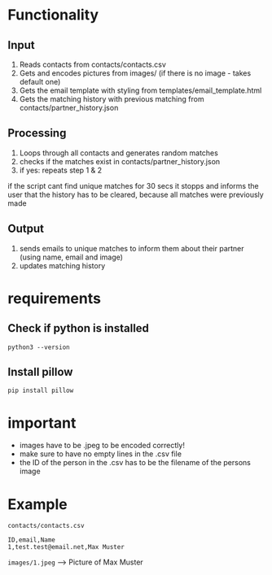 # Functionality
## Input
1. Reads contacts from contacts/contacts.csv
2. Gets and encodes pictures from images/ (if there is no image - takes default one)
3. Gets the email template with styling from templates/email_template.html
4. Gets the matching history with previous matching from  contacts/partner_history.json


## Processing
1. Loops through all contacts and generates random matches
2. checks if the matches exist in contacts/partner_history.json
3. if yes: repeats step 1 & 2

if the script cant find unique matches for 30 secs it stopps and informs the user that the history has to be cleared, because all matches were previously made


## Output
1.  sends emails to unique matches to inform them about their partner (using name, email and image)
2.  updates matching history


# requirements
## Check if python is installed

```
python3 --version
```

## Install pillow

```
pip install pillow
```

# important
- images have to be .jpeg to be encoded correctly!
- make sure to have no empty lines in the .csv file
- the ID of the person in the .csv has to be the filename of the persons image

# Example

```contacts/contacts.csv```
```
ID,email,Name
1,test.test@email.net,Max Muster
```

```images/1.jpeg``` --> Picture of Max Muster
